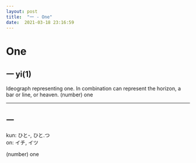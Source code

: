 ```yaml
---
layout: post
title:  "一 - One"
date:  2021-03-18 23:16:59
---
```


# One

## 一 yi(1)

Ideograph representing one.
In combination can represent the horizon, a bar or line, or heaven.
(number) one


______

## 一

kun: ひと-, ひと.つ  
on: イチ, イツ

(number) one
